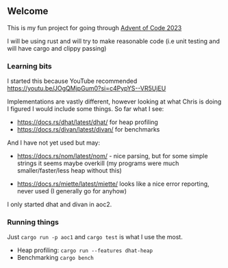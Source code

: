 ## Welcome

This is my fun project for going through
[Advent of Code 2023](https://adventofcode.com/2023)

I will be using rust and will try to make reasonable code (i.e
unit testing and will have cargo and clippy passing)


### Learning bits

I started this because YouTube recommended https://youtu.be/JOgQMjpGum0?si=c4PypYS--VR5UjEU

Implementations are vastly different, however looking at what Chris is doing
I figured I would include some things. So far what I see:

- https://docs.rs/dhat/latest/dhat/ for heap profiling
- https://docs.rs/divan/latest/divan/ for benchmarks

And I have not yet used but may:

- https://docs.rs/nom/latest/nom/ - nice parsing, but for some simple strings it seems maybe 
  overkill (my programs were much smaller/faster/less heap without this)

- https://docs.rs/miette/latest/miette/ looks like a nice error reporting, never
  used (I generally go for anyhow)

I only started dhat and divan in aoc2.

### Running things

Just `cargo run -p aoc1` and `cargo test` is what I use the most.

- Heap profiling: `cargo run --features dhat-heap`
- Benchmarking `cargo bench`
